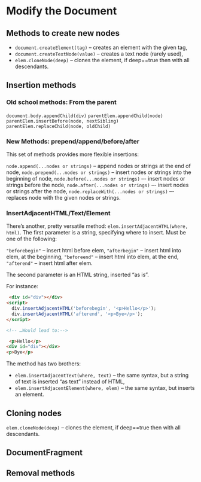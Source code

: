 # Modify the Document

## Methods to create new nodes

- `document.createElement(tag)` – creates an element with the given tag,
- `document.createTextNode(value)` – creates a text node (rarely used),
- `elem.cloneNode(deep)` – clones the element, if deep==true then with all descendants.

## Insertion methods

### Old school methods: From the parent

`document.body.appendChild(div)`
`parentElem.appendChild(node)`
`parentElem.insertBefore(node, nextSibling)`
`parentElem.replaceChild(node, oldChild)`

### New Methods: prepend/append/before/after

This set of methods provides more flexible insertions:

`node.append(...nodes or strings)` – append nodes or strings at the end of node,
`node.prepend(...nodes or strings)` – insert nodes or strings into the beginning of node,
`node.before(...nodes or strings)` –- insert nodes or strings before the node,
`node.after(...nodes or strings)` –- insert nodes or strings after the node,
`node.replaceWith(...nodes or strings)` –- replaces node with the given nodes or strings.

### InsertAdjacentHTML/Text/Element

There’s another, pretty versatile method: `elem.insertAdjacentHTML(where, html)`. The first parameter is a string, specifying where to insert. Must be one of the following:

`"beforebegin"` – insert html before elem,
`"afterbegin"` – insert html into elem, at the beginning,
`"beforeend"` – insert html into elem, at the end,
`"afterend"` – insert html after elem.

The second parameter is an HTML string, inserted “as is”.

For instance:

```html
 <div id="div"></div>
<script>
  div.insertAdjacentHTML('beforebegin', '<p>Hello</p>');
  div.insertAdjacentHTML('afterend', '<p>Bye</p>');
</script>

<!-- …Would lead to:-->

 <p>Hello</p>
<div id="div"></div>
<p>Bye</p>
```

The method has two brothers:

- `elem.insertAdjacentText(where, text)` – the same syntax, but a string of text is inserted “as text” instead of HTML,
- `elem.insertAdjacentElement(where, elem)` – the same syntax, but inserts an element.

## Cloning nodes

`elem.cloneNode(deep)` – clones the element, if deep==true then with all descendants.

## DocumentFragment

## Removal methods